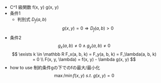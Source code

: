 - C^1 級関数 f(x, y) g(x, y)
- 条件1
    - 判別式 $D_f(a, b)$
    $$ g(x, y)=0 \Rightarrow D_f(a, b)>0 $$
- 条件2
    $$ g_x(a, b)\ne 0 \land g_y(a, b) \ne 0 $$
$$ \exists k \in \mathbb R F_x(a, b, k) = F_y(a, b, k) = F_\lambda(a, b, k) = 0 \\ F(x, y, \lambda) = f(x, y) - \lambda g(x, y) $$
- how to use
    制約条件gの下でのfの最大/最小化
    $$ \max / \min f(x, y)\ s.t.\ g(x, y) = 0 $$